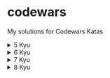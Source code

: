 # codewars

My solutions for Codewars Katas

<details>
<summary>5 Kyu</summary>
- Decode the Morse code (Python)
<br>
- First non-repeating character (Python)
<br>
- Human Readable Time (Python)
<br>
- Moving Zeros To The End (Python)
<br>
</details>

<details>
<summary>6 Kyu</summary>
- Convert string to camel case (Python)
<br>
</details>

<details>
<summary>7 Kyu</summary>
- Categorize New Member (Python)
<br>
- Credit card mask (Python)
<br>
- Descending Order (Python)
<br>
- Find the next perfect square! (Python)
<br>
- Friend or Foe? (Python)
<br>
- Ones and Zeros (Python)
<br>
- Regex validate PIN code (Python)
<br>
- Sum of odd numbers (Python)
<br>
- Vampire Numbers (Python)
<br>
</details>

<details>
<summary>8 Kyu</summary>
- altERnaTIng cAsE <=> ALTerNAtiNG CaSe (Rust)
- Are You Playing Banjo? (Python)
<br>
- Beginner Series #4 Cockroach (Rust)
<br>
- Calculate average (Python)
<br>
- Convert number to reversed array of digits (Python)
<br>
- Counting Sheep (Python)
<br>
- Floating point comparison (Python)
<br>
- Function 1 - hello world (Rust)
<br>
- Get Planet Name by ID (Python)
- Grasshopper - Personalized Message (Rust)
<br>
- Is Opposite (Python)
<br>
- Jenny's secret message (Python)
<br>
- Lost Without a Map (Python)
<br>
- Multiply (Python, Rust)
<br>
- Opposites Attract (Python)
<br>
- Parse nice int from char problem (Rust)
<br>
- Reversed Strings (Python)
<br>
- Rock Paper Scissors! (Python) 
<br>
- Sum of Positive (Rust)
<br>
- Total amount of points (Python)
<br>
- You Can't Code Under Pressure #1 (Rust)
<br>
</details>

